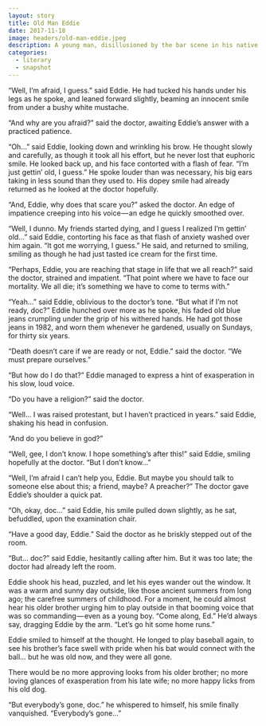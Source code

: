 ```yaml
---
layout: story
title: Old Man Eddie
date: 2017-11-18
image: headers/old-man-eddie.jpeg
description: A young man, disillusioned by the bar scene in his native San Francisco, narrates his inner thoughts as he rides out a night on the town.
categories: 
  - literary
  - snapshot
---
```


“Well, I’m afraid, I guess.” said Eddie. He had tucked his hands under his legs as he spoke, and leaned forward slightly, beaming an innocent smile from under a bushy white mustache.

“And why are you afraid?” said the doctor, awaiting Eddie’s answer with a practiced patience.

“Oh…” said Eddie, looking down and wrinkling his brow. He thought slowly and carefully, as though it took all his effort, but he never lost that euphoric smile. He looked back up, and his face contorted with a flash of fear. “I’m just gettin’ old, I guess.” He spoke louder than was necessary, his big ears taking in less sound than they used to. His dopey smile had already returned as he looked at the doctor hopefully.

“And, Eddie, why does that scare you?” asked the doctor. An edge of impatience creeping into his voice — an edge he quickly smoothed over.

“Well, I dunno. My friends started dying, and I guess I realized I’m gettin’ old…” said Eddie, contorting his face as that flash of anxiety washed over him again. “It got me worrying, I guess.” He said, and returned to smiling, smiling as though he had just tasted ice cream for the first time.

“Perhaps, Eddie, you are reaching that stage in life that we all reach?” said the doctor, strained and impatient. “That point where we have to face our mortality. We all die; it’s something we have to come to terms with.”

“Yeah…” said Eddie, oblivious to the doctor’s tone. “But what if I’m not ready, doc?” Eddie hunched over more as he spoke, his faded old blue jeans crumpling under the grip of his withered hands. He had got those jeans in 1982, and worn them whenever he gardened, usually on Sundays, for thirty six years.

“Death doesn’t care if we are ready or not, Eddie.” said the doctor. “We must prepare ourselves.”

“But how do I do that?” Eddie managed to express a hint of exasperation in his slow, loud voice.

“Do you have a religion?” said the doctor.

“Well… I was raised protestant, but I haven’t practiced in years.” said Eddie, shaking his head in confusion.

“And do you believe in god?”

“Well, gee, I don’t know. I hope something’s after this!” said Eddie, smiling hopefully at the doctor. “But I don’t know…”

“Well, I’m afraid I can’t help you, Eddie. But maybe you should talk to someone else about this; a friend, maybe? A preacher?” The doctor gave Eddie’s shoulder a quick pat.

“Oh, okay, doc…” said Eddie, his smile pulled down slightly, as he sat, befuddled, upon the examination chair.

“Have a good day, Eddie.” Said the doctor as he briskly stepped out of the room.

“But… doc?” said Eddie, hesitantly calling after him. But it was too late; the doctor had already left the room.

Eddie shook his head, puzzled, and let his eyes wander out the window. It was a warm and sunny day outside, like those ancient summers from long ago; the carefree summers of childhood. For a moment, he could almost hear his older brother urging him to play outside in that booming voice that was so commanding — even as a young boy. “Come along, Ed.” He’d always say, dragging Eddie by the arm. “Let’s go hit some home runs.”

Eddie smiled to himself at the thought. He longed to play baseball again, to see his brother’s face swell with pride when his bat would connect with the ball… but he was old now, and they were all gone.

There would be no more approving looks from his older brother; no more loving glances of exasperation from his late wife; no more happy licks from his old dog.

“But everybody’s gone, doc.” he whispered to himself, his smile finally vanquished. “Everybody’s gone…”